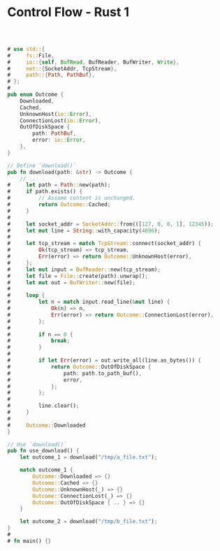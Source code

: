 # Control Flow - Rust 1

<div style="display: flex; justify-content: center;">

<object
    type="image/svg+xml"
    data="control_flow.svg"
    width="300"></object>
<small>[](https://azriel.im/dot_ix/?src=LQhQAsEsFMCcENYGNwE8BcoAEWBmkAbaAfQBMB7AdwDsDz5T0sBvAX2y1MgGcBrY7gAd4SEpGrcArrnxIY1AC5M2HJOWrVoSBZHXFY0btCUt2OUhOJ1yvSYOK54hZWc5Va9UsSQjw0RqYcFDR0DMQ2LqCg1OSkJNTwALaGmDj4RGTuoQE4uXlYAETBHgwAFACUBUFZnuG8TPmNhTYAhE1V5jVhPij%2BDe09fqR5HZyW1rb2js5NOAWS1LwxNLkAPABGsAD0AHzg5NwKo2oaWjp6BkYmA%2Bqa2rrUG7BYu3SHo1x8AsKixOJSMkgcmgiiYBXIkgUWHIuCeLx2n14WCEImgVWisRIcW4SG4qTwhCxXQCBQ%2BxLqYLJIVqgz6hQ%2B43INjsDicBEpqluZwe%2BkMxg55h4-BRv3%2B0lk8hMpKiMTixGgiXIACsePj0kTqQwmIBeDcApzvVTVeCJYQCg5AaSl5aQFtYBdnaCjOZUzZTEAPBuABH3Oad7hc%2BSZADLkQSF31Rfwk4qBkp1gD6dqL%2BADmKQ46syhuIKYtFKwAG1k8VsgAaNypmwAXSThPT2TTeZpvjpOYrNYYhablrrpDLaUb5LIDsmrJmDYyrZbfZZ0wInYJw57Jzu52ovKuTCHGothbn3J9VynuZ7iODorDgOBoOze8NLaDIrEx4lIIUZdACj8yXxh1QRDxHBwsqx0EcSQCAUb9GmgAAPBQECYAByJBJFgbhyFgYBBHIcQFDgGCfyLDNjQAMjjAwQRwnBuHAeBBBINQ6FgJgiOgEi8lbbx2yYAAqBimNyCxuCsJl%2BwnJh8IMUhSORCiqO8chaKYUScM3b1F0ufksHY%2BTmOvH5bwBe8z3U-xQCAA)</small>


</div>

```rust
# use std::{
#     fs::File,
#     io::{self, BufRead, BufReader, BufWriter, Write},
#     net::{SocketAddr, TcpStream},
#     path::{Path, PathBuf},
# };
#
pub enum Outcome {
    Downloaded,
    Cached,
    UnknownHost(io::Error),
    ConnectionLost(io::Error),
    OutOfDiskSpace {
        path: PathBuf,
        error: io::Error,
    },
}

// Define `download()`
pub fn download(path: &str) -> Outcome {
    // ..
#     let path = Path::new(path);
#     if path.exists() {
#         // Assume content is unchanged.
#         return Outcome::Cached;
#     }
#
#     let socket_addr = SocketAddr::from(([127, 0, 0, 1], 12345));
#     let mut line = String::with_capacity(4096);
#
#     let tcp_stream = match TcpStream::connect(socket_addr) {
#         Ok(tcp_stream) => tcp_stream,
#         Err(error) => return Outcome::UnknownHost(error),
#     };
#     let mut input = BufReader::new(tcp_stream);
#     let file = File::create(path).unwrap();
#     let mut out = BufWriter::new(file);
#
#     loop {
#         let n = match input.read_line(&mut line) {
#             Ok(n) => n,
#             Err(error) => return Outcome::ConnectionLost(error),
#         };
#
#         if n == 0 {
#             break;
#         }
#
#         if let Err(error) = out.write_all(line.as_bytes()) {
#             return Outcome::OutOfDiskSpace {
#                 path: path.to_path_buf(),
#                 error,
#             };
#         };
#
#         line.clear();
#     }
#
#     Outcome::Downloaded
}

// Use `download()`
pub fn use_download() {
    let outcome_1 = download("/tmp/a_file.txt");

    match outcome_1 {
        Outcome::Downloaded => {}
        Outcome::Cached => {}
        Outcome::UnknownHost(_) => {}
        Outcome::ConnectionLost(_) => {}
        Outcome::OutOfDiskSpace { .. } => {}
    }

    let outcome_2 = download("/tmp/b_file.txt");
}
#
# fn main() {}
```
